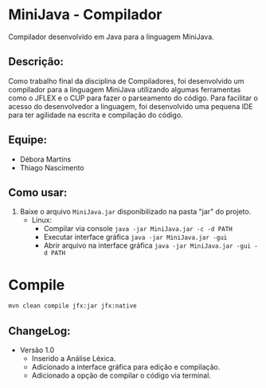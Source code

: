 MiniJava - Compilador
======
Compilador desenvolvido em Java para a linguagem MiniJava.

Descrição:
-----------
Como trabalho final da disciplina de Compiladores, foi desenvolvido um compilador para a linguagem MiniJava utilizando algumas ferramentas como o JFLEX e o CUP para fazer o parseamento do código. Para facilitar o acesso do desenvolvedor a linguagem, foi desenvolvido uma pequena IDE para ter agilidade na escrita e compilação do código.

Equipe:
-----------
- Débora Martins
- Thiago Nascimento

Como usar:
-----------
1. Baixe o arquivo `MiniJava.jar` disponibilizado na pasta "jar" do projeto.
    - Linux:
        - Compilar via console `java -jar MiniJava.jar -c -d PATH`
        - Executar interface gráfica `java -jar MiniJava.jar -gui`
        - Abrir arquivo na interface gráfica `java -jar MiniJava.jar -gui -d PATH`        

# Compile 

```sh
mvn clean compile jfx:jar jfx:native
```

ChangeLog:
-----------
- Versão 1.0
    - Inserido a Análise Léxica.
    - Adicionado a interface gráfica para edição e compilação.
    - Adicionado a opção de compilar o código via terminal.
    

